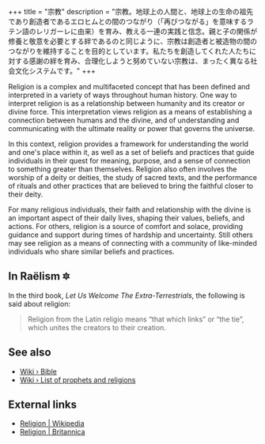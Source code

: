+++
title = "宗教"
description = "宗教。地球上の人間と、地球上の生命の祖先であり創造者であるエロヒムとの間のつながり（「再びつながる」を意味するラテン語のレリガーレに由来）を育み、教える一連の実践と信念。親と子の関係が修養と敬意を必要とする絆であるのと同じように、宗教は創造者と被造物の間のつながりを維持することを目的としています。私たちを創造してくれた人たちに対する感謝の絆を育み、合理化しようと努めていない宗教は、まったく異なる社会文化システムです。"
+++

Religion is a complex and multifaceted concept that has been defined and interpreted in a variety of ways throughout human history. One way to interpret religion is as a relationship between humanity and its creator or divine force. This interpretation views religion as a means of establishing a connection between humans and the divine, and of understanding and communicating with the ultimate reality or power that governs the universe.

In this context, religion provides a framework for understanding the world and one's place within it, as well as a set of beliefs and practices that guide individuals in their quest for meaning, purpose, and a sense of connection to something greater than themselves. Religion also often involves the worship of a deity or deities, the study of sacred texts, and the performance of rituals and other practices that are believed to bring the faithful closer to their deity.

For many religious individuals, their faith and relationship with the divine is an important aspect of their daily lives, shaping their values, beliefs, and actions. For others, religion is a source of comfort and solace, providing guidance and support during times of hardship and uncertainty. Still others may see religion as a means of connecting with a community of like-minded individuals who share similar beliefs and practices.

## In Raëlism 🔯

In the third book, _Let Us Welcome The Extra-Terrestrials_, the following is said about religion:

> Religion from the Latin religio means “that which links” or “the tie”, which unites the creators to their creation.

## See also

- [Wiki › Bible](../../wiki/bible/)
- [Wiki › List of prophets and religions](../../wiki/list-of-prophets-and-religions/)

## External links

- [Religion | Wikipedia](https://en.wikipedia.org/wiki/Religion)
- [Religion | Britannica](https://www.britannica.com/topic/religion)